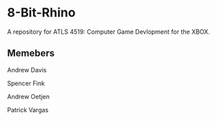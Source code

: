 8-Bit-Rhino
===========

A repository for ATLS 4519: Computer Game Devlopment for the XBOX.

Memebers
---------
Andrew Davis

Spencer Fink

Andrew Oetjen

Patrick Vargas

